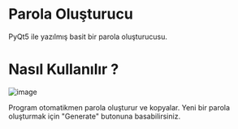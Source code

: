 # Parola Oluşturucu
 PyQt5 ile yazılmış basit bir parola oluşturucusu.

# Nasıl Kullanılır ?
 ![image](https://user-images.githubusercontent.com/53481486/193468460-467bfc3e-aa44-48a5-8bc0-ad1bfcc096ab.png)
 
 Program otomatikmen parola oluşturur ve kopyalar. Yeni bir parola oluşturmak için "Generate" butonuna basabilirsiniz.
